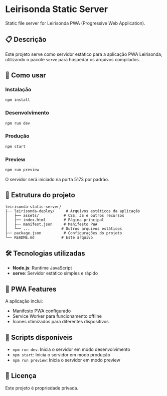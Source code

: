 # Leirisonda Static Server

Static file server for Leirisonda PWA (Progressive Web Application).

## 📋 Descrição

Este projeto serve como servidor estático para a aplicação PWA Leirisonda, utilizando o pacote `serve` para hospedar os arquivos compilados.

## 🚀 Como usar

### Instalação

```bash
npm install
```

### Desenvolvimento

```bash
npm run dev
```

### Produção

```bash
npm start
```

### Preview

```bash
npm run preview
```

O servidor será iniciado na porta 5173 por padrão.

## 📁 Estrutura do projeto

```
leirisonda-static-server/
├── leirisonda-deploy/     # Arquivos estáticos da aplicação
│   ├── assets/           # CSS, JS e outros recursos
│   ├── index.html        # Página principal
│   ├── manifest.json     # Manifesto PWA
│   └── ...              # Outros arquivos estáticos
├── package.json          # Configurações do projeto
└── README.md            # Este arquivo
```

## 🛠️ Tecnologias utilizadas

- **Node.js**: Runtime JavaScript
- **serve**: Servidor estático simples e rápido

## 📱 PWA Features

A aplicação inclui:

- Manifesto PWA configurado
- Service Worker para funcionamento offline
- Ícones otimizados para diferentes dispositivos

## 🔧 Scripts disponíveis

- `npm run dev`: Inicia o servidor em modo desenvolvimento
- `npm start`: Inicia o servidor em modo produção
- `npm run preview`: Inicia o servidor em modo preview

## 📄 Licença

Este projeto é propriedade privada.
